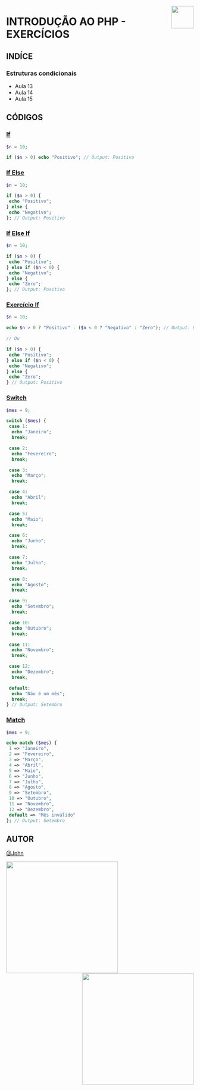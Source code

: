 <!-- HEADER -->
<a href="https://www.beacademy.com.br/devstartpaylivre/" target="_blank"><img src="https://www.beacademy.com.br/wp-content/uploads/2022/02/Cubo.png" align="right" width="60"/></a>

# INTRODUÇÃO AO PHP - EXERCÍCIOS
<!-- /HEADER -->

<!-- BODY -->
<!-- INDEX -->
## INDÍCE

### Estruturas condicionais

- Aula 13
- Aula 14
- Aula 15

<!-- MAIN -->
## CÓDIGOS

<!-- SECTION -->
### [If](./se.php)

```php
$n = 10;

if ($n > 0) echo "Positivo"; // Output: Positivo
```
<!-- /SECTION -->

<!-- SECTION -->
### [If Else](./se-senao.php)

```php
$n = 10;

if ($n > 0) {
 echo "Positivo";
} else {
 echo "Negativo";
}; // Output: Positivo

```
<!-- /SECTION -->

<!-- SECTION -->
### [If Else If](./se-senao-se.php)

```php
$n = 10;

if ($n > 0) {
 echo "Positivo";
} else if ($n < 0) {
 echo "Negativo";
} else {
 echo "Zero";
}; // Output: Positivo
```
<!-- /SECTION -->

<!-- SECTION -->
### [Exercício If](./exercicio-se.php)

```php
$n = 10;

echo $n > 0 ? "Positivo" : ($n < 0 ? "Negativo" : "Zero"); // Output: Positivo

// Ou

if ($n > 0) {
 echo "Positivo";
} else if ($n < 0) {
 echo "Negativo";
} else {
 echo "Zero";
} // Output: Positivo
```
<!-- /SECTION -->

<!-- SECTION -->
### [Switch](./switch.php)

```php
$mes = 9;

switch ($mes) {
 case 1:
  echo "Janeiro";
  break;

 case 2:
  echo "Fevereiro";
  break;

 case 3:
  echo "Março";
  break;

 case 4:
  echo "Abril";
  break;

 case 5:
  echo "Maio";
  break;

 case 6:
  echo "Junho";
  break;

 case 7:
  echo "Julho";
  break;

 case 8:
  echo "Agosto";
  break;

 case 9:
  echo "Setembro";
  break;

 case 10:
  echo "Outubro";
  break;

 case 11:
  echo "Novembro";
  break;

 case 12:
  echo "Dezembro";
  break;

 default:
  echo "Não é um mês";
  break;
} // Output: Setembro
```
<!-- /SECTION -->

<!-- SECTION -->
### [Match](./match.php)

```php
$mes = 9;

echo match ($mes) {
 1 => "Janeiro",
 2 => "Fevereiro",
 3 => "Março",
 4 => "Abril",
 5 => "Maio",
 6 => "Junho",
 7 => "Julho",
 8 => "Agosto",
 9 => "Setembro",
 10 => "Outubro",
 11 => "Novembro",
 12 => "Dezembro",
 default => "Mês inválido"
}; // Output: Setembro
```
<!-- /SECTION -->
<!-- /MAIN -->
<!-- /BODY -->

<!-- FOOTER -->
## AUTOR

[@Jphn](https://github.com/Jphn)

<a href="https://www.beacademy.com.br/" target="_blank"><img src="https://www.beacademy.com.br/wp-content/uploads/2019/11/Logo-Topo.png" width="300" align="left" /></a>
<a href="https://www.paylivre.com/" target="_blank"><img src="https://web.paylivre.com/static/media/logo-blue.c7100186.png" width="300" align="right" /></a>
<!-- /FOOTER -->